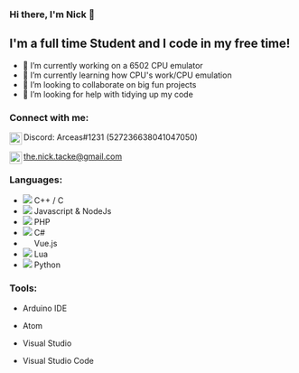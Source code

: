 ### Hi there, I'm Nick 👋

## I'm a full time Student and I code in my free time!
- 🔭 I’m currently working on a 6502 CPU emulator
- 🌱 I’m currently learning how CPU's work/CPU emulation
- 👯 I’m looking to collaborate on big fun projects
- 🤔 I’m looking for help with tidying up my code

### Connect with me:

<img align="left" alt="Arceas | Discord" width="22px" src="https://cdn.jsdelivr.net/npm/simple-icons@4.19.0/icons/discord.svg" />Discord: Arceas#1231 (527236638041047050)
<br />
<br />
<img align="left" alt="Arceas | Gmail" width="22px" src="https://cdn.jsdelivr.net/npm/simple-icons@4.19.0/icons/gmail.svg" />the.nick.tacke@gmail.com

### Languages:
- <img src="https://cdn.jsdelivr.net/npm/programming-languages-logos@0.0.3/src/cpp/cpp_16x16.png"> C++ / C
- <img src="https://cdn.jsdelivr.net/npm/programming-languages-logos@0.0.3/src/javascript/javascript_16x16.png"> Javascript & NodeJs
- <img src="https://cdn.jsdelivr.net/npm/programming-languages-logos@0.0.3/src/php/php_16x16.png"> PHP
- <img src="https://cdn.jsdelivr.net/npm/programming-languages-logos@0.0.3/src/csharp/csharp_16x16.png"> C#
- <img width="16px" height="16px" src="https://upload.wikimedia.org/wikipedia/commons/9/95/Vue.js_Logo_2.svg"> Vue.js
- <img src="https://cdn.jsdelivr.net/npm/programming-languages-logos@0.0.3/src/lua/lua_16x16.png"> Lua
- <img src="https://cdn.jsdelivr.net/npm/programming-languages-logos@0.0.3/src/python/python_16x16.png"> Python

### Tools:
- Arduino IDE
- Atom

- Visual Studio
- Visual Studio Code

